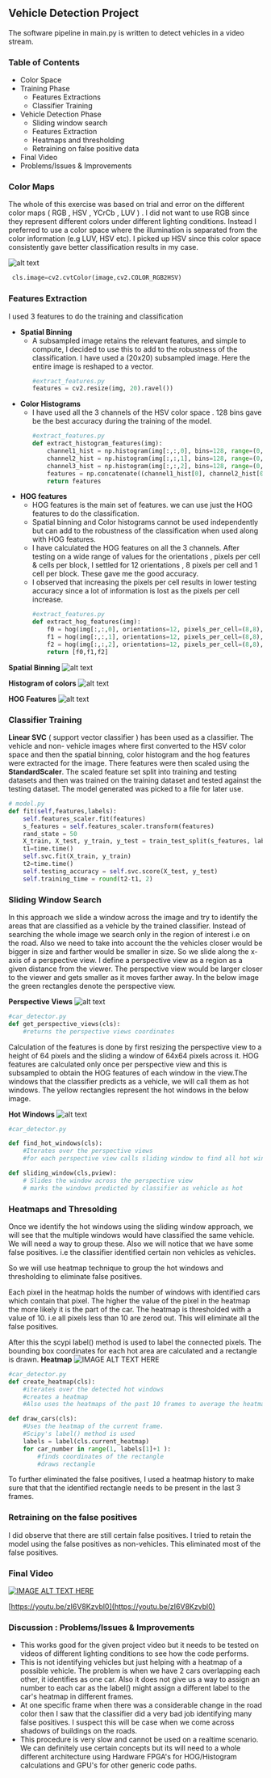 ## **Vehicle Detection Project**

The software pipeline in main.py is written to detect vehicles in a video stream.

### **Table of  Contents**
- Color Space
- Training Phase
  - Features Extractions
  - Classifier Training
- Vehicle Detection Phase
  - Sliding window search
  - Features Extraction
  - Heatmaps and thresholding
  - Retraining on false positive data
- Final Video
- Problems/Issues &amp; Improvements

### **Color Maps**

The whole of this exercise was based on trial and error on the different color maps ( RGB , HSV , YCrCb , LUV ) .  I did not want to use RGB since they represent different colors under different lighting conditions. Instead I preferred to use a color space where the illumination is separated from the color information (e.g LUV, HSV etc). I picked up HSV since this color space consistently gave better classification results in my case.

![alt text](output_images/color_output.png)

```python
 cls.image=cv2.cvtColor(image,cv2.COLOR_RGB2HSV)
```

### **Features Extraction**

I used 3 features to do the training and classification

- **Spatial Binning**
  - A subsampled image retains the relevant features, and simple to compute, I decided to use this to add to the robustness of the classification. I have used a (20x20) subsampled image. Here the entire image is reshaped to a vector.
    ```python
    #extract_features.py 
    features = cv2.resize(img, 20).ravel())
    ```
- **Color Histograms**
  - I have used all the 3 channels of the HSV color space . 128 bins gave be the best accuracy during the training of the model.
    ```python
    #extract_features.py
    def extract_histogram_features(img):
        channel1_hist = np.histogram(img[:,:,0], bins=128, range=(0,256))
        channel2_hist = np.histogram(img[:,:,1], bins=128, range=(0,256))
        channel3_hist = np.histogram(img[:,:,2], bins=128, range=(0,256))
        features = np.concatenate((channel1_hist[0], channel2_hist[0], channel3_hist[0]))
        return features
    ```
- **HOG features**
  - HOG features is the main set of features. we can use just the HOG features to do the classification.
  -  Spatial binning and Color histograms cannot be used independently but can add to the robustness of the classification when used along with HOG features.
  - I have calculated the HOG features on all the 3 channels. After testing on a wide range of values for the orientations , pixels per cell & cells per block, I settled for 12 orientations , 8 pixels per cell and 1 cell per block. These gave me the good accuracy.
  - I observed that increasing the pixels per cell results in lower testing accuracy since a lot of information is lost as the pixels per cell increase.
    ```python
    #extract_features.py
    def extract_hog_features(img):
        f0 = hog(img[:,:,0], orientations=12, pixels_per_cell=(8,8),cells_per_block=(1,1),visualise=False, feature_vector=False,block_norm="L2-Hys")
        f1 = hog(img[:,:,1], orientations=12, pixels_per_cell=(8,8),cells_per_block=(1,1),visualise=False, feature_vector=False,block_norm="L2-Hys")
        f2 = hog(img[:,:,2], orientations=12, pixels_per_cell=(8,8),cells_per_block=(1,1),visualise=False, feature_vector=False,block_norm="L2-Hys")
        return [f0,f1,f2]
    ```
**Spatial Binning**
![alt text](output_images/spatial_output.png)

**Histogram of colors**
![alt text](output_images/hist_output.png)

**HOG Features**
![alt text](output_images/hog_output.png)


### **Classifier Training**

**Linear SVC** ( support vector classifier ) has been used as a classifier. The vehicle and non- vehicle images where first converted to the HSV color space and then the spatial binning, color histogram and the hog features were extracted for the image. There features were then scaled using the **StandardScaler**. The scaled feature set split into training and testing datasets and then was trained on the training dataset and tested against the testing dataset. The model generated was picked to a file for later use.

```python
# model.py
def fit(self,features,labels):
    self.features_scaler.fit(features)
    s_features = self.features_scaler.transform(features)
    rand_state = 50 
    X_train, X_test, y_train, y_test = train_test_split(s_features, labels, test_size=0.10, random_state=rand_state)
    t1=time.time()
    self.svc.fit(X_train, y_train)
    t2=time.time()
    self.testing_accuracy = self.svc.score(X_test, y_test)
    self.training_time = round(t2-t1, 2)
```


### **Sliding Window Search**

In this approach we slide a window across the image and try to identify the areas that are classified as a vehicle by the trained classifier. Instead of searching the whole image we search only in the region of interest i.e on the road. Also we need to take into account the the vehicles closer would be bigger in size and farther would be smaller in size. So we slide along the x-axis of a perspective view. I define a perspective view as a region as a given distance from the viewer. The perspective view would be larger closer to the viewer and gets smaller as it moves farther away. In the below image the green rectangles denote the perspective view.


**Perspective Views**
![alt text](output_images/pview.png)

```python
#car_detector.py
def get_perspective_views(cls):
    #returns the perspective views coordinates
```
Calculation of the features is done by first resizing the perspective view to a height of 64 pixels and the sliding a window of 64x64 pixels across it. HOG features are calculated only once per perspective view and this is subsampled to obtain the HOG features of each window in the view.The windows that the classifier predicts as a vehicle, we will call them as hot windows. The yellow rectangles represent the hot windows in the below image.



**Hot Windows**
![alt text](output_images/hot_windows.png)
```python
#car_detector.py

def find_hot_windows(cls):
    #Iterates over the perspective views
    #for each perspective view calls sliding window to find all hot windows

def sliding_window(cls,pview):
    # Slides the window across the perspective view 
    # marks the windows predicted by classifier as vehicle as hot
```

### **Heatmaps and Thresolding**

Once we identify the hot windows using the sliding window approach, we will see that the multiple windows would have classified the same vehicle. We will need a way to group these. Also we will notice that we have some false positives. i.e the classifier identified certain non vehicles as vehicles.

So we will use heatmap technique to group the hot windows and thresholding to eliminate false positives.

Each pixel in the heatmap holds the number of windows with identified cars which contain that pixel. The higher the value of the pixel in the heatmap the more likely it is the part of the car. The heatmap is thresholded with a value of 10.  i.e all pixels less than 10 are zerod out. This will eliminate all the false positives.

After this the scypi label() method is used to label the connected pixels. The bounding box coordinates for each hot area are calculated and a rectangle is drawn.
**Heatmap**
![IMAGE ALT TEXT HERE](output_images/heatmap_car.png)
```python
#car_detector.py
def create_heatmap(cls):
    #iterates over the detected hot windows
    #creates a heatmap
    #Also uses the heatmaps of the past 10 frames to average the heatmaps

def draw_cars(cls):
    #Uses the heatmap of the current frame.
    #Scipy's label() method is used
    labels = label(cls.current_heatmap)
    for car_number in range(1, labels[1]+1 ):
        #finds coordinates of the rectangle
        #draws rectangle
```

To further eliminated the false positives, I used a heatmap history to make sure that that the identified rectangle needs to be present in the last 3 frames.



### **Retraining on the false positives**

I did observe that there are still certain false positives. I tried to retain the model using the false positives as non-vehicles. This eliminated most of the false positives.

### **Final Video**

[![IMAGE ALT TEXT HERE](output_images/P5-VehicleDetection.png)](https://youtu.be/zI6V8Kzvbl0)

[https://youtu.be/zI6V8Kzvbl0](https://youtu.be/zI6V8Kzvbl0)

### **Discussion : Problems/Issues &amp; Improvements**

- This works good for the given project video but it needs to be tested on videos of different lighting conditions to see how the code performs.
- This is not identifying vehicles but just helping with a heatmap of a possible vehicle. The problem is when we have 2 cars overlapping each other, it identifies as one car. Also it does not give us a way to assign an number to each car as the label() might  assign a different label to the car&#39;s heatmap in different frames.
- At one specific frame when there was a considerable change in the road color then I saw that the classifier did a very bad job identifying many false positives. I suspect this will be case when we come across shadows of buildings on the roads.
- This procedure is very slow and cannot be used on a realtime scenario. We can definitely use certain concepts but its will need to a whole different architecture using Hardware FPGA&#39;s for HOG/Histogram calculations and GPU&#39;s for other generic code paths.
